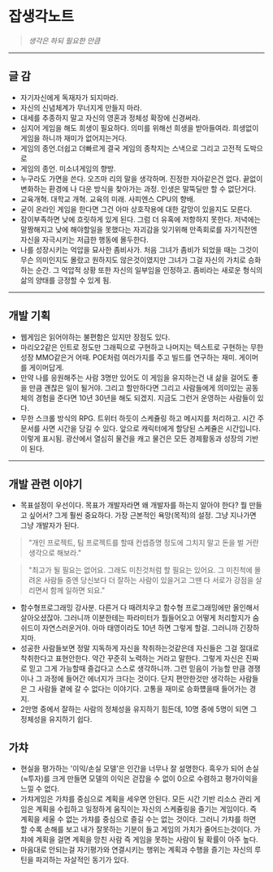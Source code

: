 # 잡생각노트

> *생각은 하되 필요한 만큼*

- - -

## 글 감
- 자기자신에게 독재자가 되지마라.
- 자신의 신념체계가 무너지게 만들지 마라.
- 대세를 추종하지 말고 자신의 영혼과 정체성 확장에 신경써라.
- 심지어 게임을 해도 희생이 필요하다. 의미를 위해선 희생을 받아들여라. 희생없이 게임을 하니까 재미가 없어지는거다.
- 게임의 종언.더쉽고 더빠르게 결국 게임의 종착지는 스낵으로 그리고 고전적 도박으로
- 게임의 종언. 미소녀게임의 향방.
- 누구라도 가면을 쓴다. 오즈마 리의 말을 생각하며. 진정한 자아같은건 없다. 끝없이 변화하는 환경에 나 다운 방식을 찾아가는 과정. 인생은 말뚝딜만 할 수 없단거다.
- 교육개혁. 대학교 개혁. 교육의 미래. 사피엔스 CPU의 향배.
- 굳이 온라인 게임을 한다면 그건 아마 상호작용에 대한 갈망이 있을지도 모른다.
- 잠이부족하면 낮에 흐릿하게 있게 된다. 그럼 더 유혹에 저항하지 못한다. 저녁에는 말짱해지고 낮에 해야할일을 못했다는 자괴감을 잊기위해 만족회로를 자기직전엔 자신을 자극시키는 저급한 행동에 몰두한다.
- 나를 성장시키는 억압을 묘사한 좀비사가. 처음 그녀가 좀비가 되었을 때는 그것이 무슨 의미인지도 몰랐고 원하지도 않은것이였지만 그녀가 그걸 자신의 가치로 승화하는 순간. 그 억압적 상황 또한 자신의 일부임을 인정하고. 좀비라는 새로운 형식의 삶의 양태를 긍정할 수 있게 됨.

- - -

## 개발 기획
- 웹게임은 읽어야하는 불편함은 있지만 장점도 있다.
- 마리오2같은 인트로 정도만 그래픽으로 구현하고 나머지는 텍스트로 구현하는 무한성장 MMO같은거 어때. POE처럼 여러가지를 주고 빌드를 연구하는 재미. 게이머를 게이머답게.
- 만약 나를 응원해주는 사람 3명만 있어도 이 게임을 유지하는건 내 삶을 걸어도 좋을 만큼 괜찮은 일이 될거야. 그리고 할만하다면 그리고 사람들에게 의미있는 공동체의 경험을 준다면 10년 30년을 해도 되겠지. 지금도 그런거 운영하는 사람들이 있다.
- 무한 스크롤 방식의 RPG. 트위터 하듯이 스케쥴링 하고 메시지를 처리하고. 시간 주문서를 사면 시간을 당길 수 있다. 앞으로 캐릭터에게 할당된 스케쥴은 시간입니다. 이렇게 표시됨. 광산에서 열심히 물건을 캐고 물건은 모든 경제활동과 성장의 기반이 된다.

- - -

##	개발 관련 이야기
* 목표설정이 우선이다. 목표가 개발자라면 왜 개발자를 하는지 알아야 한다? 뭘 만들고 싶어서? 그게 훨씬 중요하다. 가장 근본적인 욕망(목적)의 설정. 그냥 지나가면 그냥 개발자가 된다.

> "개인 프로젝트, 팀 프로젝트를 할때 컨셉증명 정도에 그치지 말고 돈을 벌 거란 생각으로 해보라."

> "최고가 될 필요는 없어요. 그래도 미친것처럼 할 필요는 있어요. 그 미친척에 몰려온 사람들 중엔 당신보다 더 잘하는 사람이 있을거고 그땐 다 서로가 강점을 살리면서 함께 일하면 되요."

* 함수형프로그래밍 강사분. 다른거 다 때려치우고 함수형 프로그래밍에만 올인해서 살아오셨잖아. 그러니까 이분한테는 파라미터가 뭘들어오고 어떻게 처리할지가 숨쉬드이 자연스러운거야. 아마 태영이라도 10년 하면 그렇게 할걸. 그러니까 긴장하지마.
* 성공한 사람들보면 정말 지독하게 자신을 착취하는것같은데 자신들은 그걸 절대로 착취한다고 표현안한다. 약간 꾸준히 노력하는 거라고 말한다. 그렇게 자신은 진짜로 믿고 그게 가능할때 즐겁다고 스스로 생각하니까. 그런 믿음이 가능할 만큼 경쟁이나 그 과정에 들어간 에너지가 크다는 것이다. 단지 편안한것만 생각하는 사람들은 그 사람들 곁에 갈 수 없다는 이야기다. 고통을 재미로 승화헀을때 들어가는 경지.
* 2만명 중에서 잘하는 사람의 정체성을 유지하기 힘든데, 10명 중에 5명이 되면 그 정체성을 유지하기 쉽다.

##	가챠
* 현실을 평가하는 '이익/손실 모델'은 인간을 너무나 잘 설명한다. 흑우가 되어 손실(≈투자)를 크게 만들면 모델의 이익은 걷잡을 수 없이 0으로 수렴하고 평가이익을 느낄 수 없다.
* 가챠게임은 가챠를 중심으로 계획을 세우면 안된다. 모든 시간 기반 리소스 관리 게임은 계획을 수립하고 일정하게 움직이는 자신의 스케쥴링을 즐기는 게임이다. 즉 계획을 세울 수 없는 가챠를 중심으로 즐길 수는 없는 것이다. 그러니 가챠를 하면 할 수록 손해를 보고 내가 잘못하는 기분이 들고 게임의 가치가 줄어드는것이다. 가챠에 계획을 걸면 계획을 망친 사람 즉 게임을 못하는 사람이 될 확률이 아주 높다.
* 마음대로 안되는걸 자기평가와 연결시키는 행위는 계획과 수행을 즐기는 자신의 루틴을 파괴하는 자살적인 동기가 있다.
